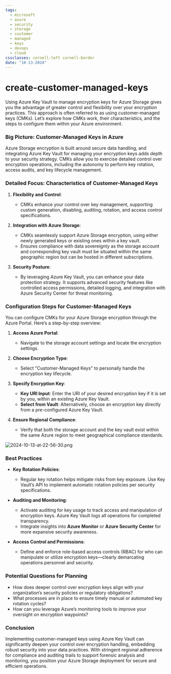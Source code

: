 ```yaml
---
tags:
  - microsoft
  - azure
  - security
  - storage
  - customer
  - managed
  - keys
  - devops
  - cloud
cssclasses: cornell-left cornell-border
date: "10-13-2024"
---
```


# create-customer-managed-keys

Using Azure Key Vault to manage encryption keys for Azure Storage gives you the advantage of greater control and flexibility over your encryption practices. This approach is often referred to as using customer-managed keys (CMKs). Let’s explore how CMKs work, their characteristics, and the steps to configure them within your Azure environment.

### Big Picture: Customer-Managed Keys in Azure

Azure Storage encryption is built around secure data handling, and integrating Azure Key Vault for managing your encryption keys adds depth to your security strategy. CMKs allow you to exercise detailed control over encryption operations, including the autonomy to perform key rotation, access audits, and key lifecycle management.

### Detailed Focus: Characteristics of Customer-Managed Keys

1. **Flexibility and Control**:
   - CMKs enhance your control over key management, supporting custom generation, disabling, auditing, rotation, and access control specifications.

2. **Integration with Azure Storage**:
   - CMKs seamlessly support Azure Storage encryption, using either newly generated keys or existing ones within a key vault.
   - Ensures compliance with data sovereignty as the storage account and corresponding key vault must be situated within the same geographic region but can be hosted in different subscriptions.

3. **Security Posture**:
   - By leveraging Azure Key Vault, you can enhance your data protection strategy. It supports advanced security features like controlled access permissions, detailed logging, and integration with Azure Security Center for threat monitoring.

### Configuration Steps for Customer-Managed Keys

You can configure CMKs for your Azure Storage encryption through the Azure Portal. Here’s a step-by-step overview:

1. **Access Azure Portal**:
   - Navigate to the storage account settings and locate the encryption settings.

2. **Choose Encryption Type**:
   - Select "Customer-Managed Keys" to personally handle the encryption key lifecycle.

3. **Specify Encryption Key**:
   - **Key URI Input**: Enter the URI of your desired encryption key if it is set by you, within an existing Azure Key Vault.
   - **Select from Vault**: Alternatively, choose an encryption key directly from a pre-configured Azure Key Vault.

4. **Ensure Regional Compliance**:
   - Verify that both the storage account and the key vault exist within the same Azure region to meet geographical compliance standards.


![2024-10-13-at-22-56-30.png](2024-10-13-at-22-56-30.png)

### Best Practices

- **Key Rotation Policies**:
  - Regular key rotation helps mitigate risks from key exposure. Use Key Vault’s API to implement automatic rotation policies per security specifications.

- **Auditing and Monitoring**:
  - Activate auditing for key usage to track access and manipulation of encryption keys. Azure Key Vault logs all operations for completed transparency.
  - Integrate insights into **Azure Monitor** or **Azure Security Center** for more expansive security awareness.

- **Access Control and Permissions**:
  - Define and enforce role-based access controls (RBAC) for who can manipulate or utilize encryption keys—clearly demarcating operations personnel and security.

### Potential Questions for Planning

- How does deeper control over encryption keys align with your organization’s security policies or regulatory obligations?
- What processes are in place to ensure timely manual or automated key rotation cycles?
- How can you leverage Azure’s monitoring tools to improve your oversight on encryption waypoints?

### Conclusion

Implementing customer-managed keys using Azure Key Vault can significantly deepen your control over encryption handling, embedding robust security into your data practices. With stringent regional adherence for compliance and auditing trails to support forensic analysis and monitoring, you position your Azure Storage deployment for secure and efficient operations.
